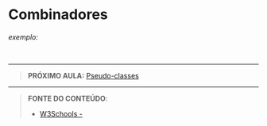 # Combinadores





###### exemplo:

``` css
```





***

> **PRÓXIMO AULA:** [Pseudo-classes](../16.2-pseudoclasses)

***


> **FONTE DO CONTEÚDO**:
>
> - [W3Schools - ]()
